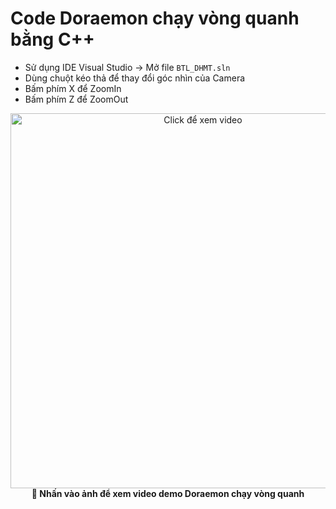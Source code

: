 # Code Doraemon chạy vòng quanh bằng C++

- Sử dụng IDE Visual Studio → Mở file `BTL_DHMT.sln`  
- Dùng chuột kéo thả để thay đổi góc nhìn của Camera  
- Bấm phím X để ZoomIn  
- Bấm phím Z để ZoomOut  

<div align="center">

<!-- Ảnh minh họa có thể click -->
<a href="https://github.com/vietcuong2004/DO_HOA_MAY_TINH_TLU/releases/download/video/Doraemon3D.mp4">
  <img src="https://github.com/user-attachments/assets/d75e5354-563c-4da2-95a8-6713a1e5a150" width="600" alt="Click để xem video"/>
</a>

<br/>
<b>🔼 Nhấn vào ảnh để xem video demo Doraemon chạy vòng quanh</b>

</div>
